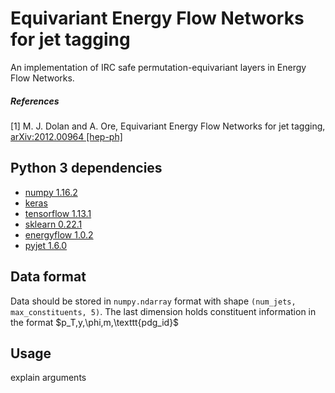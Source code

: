 # Equivariant Energy Flow Networks for jet tagging
An implementation of IRC safe permutation-equivariant layers in Energy Flow Networks.

##### References
[1] M. J. Dolan and A. Ore, Equivariant Energy Flow Networks for jet tagging,
[arXiv:2012.00964 [hep-ph]](https://arxiv.org/abs/2012.00964)

## Python 3 dependencies
- [numpy 1.16.2](https://numpy.org/)
- [keras ](https://keras.io/)
- [tensorflow 1.13.1](https://www.tensorflow.org/)
- [sklearn 0.22.1](https://scikit-learn.org/stable/)
- [energyflow 1.0.2](https://energyflow.network/)
- [pyjet 1.6.0](https://github.com/scikit-hep/pyjet)

## Data format
Data should be stored in `numpy.ndarray` format with shape `(num_jets, max_constituents, 5)`. The last dimension holds constituent information in the format $p_T,y,\phi,m,\texttt{pdg_id}\$

## Usage
explain arguments
